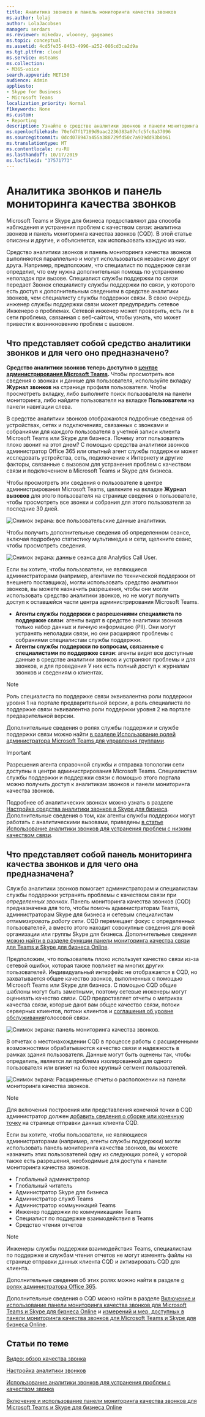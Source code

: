 ```yaml
---
title: Аналитика звонков и панель мониторинга качества звонков
ms.author: lolaj
author: LolaJacobsen
manager: serdars
ms.reviewer: mikedav, wlooney, gageames
ms.topic: conceptual
ms.assetid: 4cd5fe35-8463-4996-a252-086cd3ca2d9a
ms.tgt.pltfrm: cloud
ms.service: msteams
ms.collection:
- M365-voice
search.appverid: MET150
audience: Admin
appliesto:
- Skype for Business
- Microsoft Teams
localization_priority: Normal
f1keywords: None
ms.custom:
- Reporting
description: Узнайте о средстве аналитики звонков и панели мониторинга качества звонков, а также о том, как их использовать для мониторинга и устранения проблем с качеством связи.
ms.openlocfilehash: 70efd7f17189d9aac2236383a07cfc5fc0a37096
ms.sourcegitcommit: 0dcd078947a455a388729fd50c7a939dd93b0b61
ms.translationtype: MT
ms.contentlocale: ru-RU
ms.lasthandoff: 10/17/2019
ms.locfileid: "37571773"
---
```

# <a name="call-analytics-and-call-quality-dashboard"></a>Аналитика звонков и панель мониторинга качества звонков

Microsoft Teams и Skype для бизнеса предоставляют два способа наблюдения и устранения проблем с качеством связи: аналитика звонков и панель мониторинга качества звонков (CQD). В этой статье описаны и другие, и объясняется, как использовать каждую из них.

Средство аналитики звонков и панель мониторинга качества звонков выполняются параллельно и могут использоваться независимо друг от друга. Например, предположим, что специалист по поддержке связи определит, что ему нужна дополнительная помощь по устранению неполадок при вызове. Специалист службы поддержки по связи передает Звонок специалисту службы поддержки по связи, у которого есть доступ к дополнительным сведениям в средстве аналитики звонков, чем специалисту службы поддержки связи. В свою очередь инженер службы поддержки связи может предупредить сетевое Инженеро о проблемах. Сетевой инженер может проверить, есть ли в сети проблема, связанная с веб-сайтом, чтобы узнать, что может привести к возникновению проблем с вызовом.

## <a name="whats-call-analytics-and-when-should-i-use-it"></a>Что представляет собой средство аналитики звонков и для чего оно предназначено?

**Средство аналитики звонков теперь доступно в [центре администрирования Microsoft Teams](https://admin.teams.microsoft.com).** Чтобы просмотреть все сведения о звонках и данные для пользователя, используйте вкладку **Журнал звонков** на странице профиля пользователя. Чтобы просмотреть вкладку, либо выполните поиск пользователя на панели мониторинга, либо найдите пользователя на вкладке **Пользователи** на панели навигации слева.

В средстве аналитики звонков отображаются подробные сведения об устройствах, сетях и подключениях, связанных с звонками и собраниями для каждого пользователя в учетной записи клиента Microsoft Teams или Skype для бизнеса. Почему этот пользователь плохо звонит на этот днем? С помощью средства аналитики звонков администратор Office 365 или опытный агент службы поддержки может исследовать устройства, сеть, подключение к Интернету и другие факторы, связанные с вызовом для устранения проблем с качеством связи и подключением в Microsoft Teams и Skype для бизнеса.

Чтобы просмотреть эти сведения о пользователе в центре администрирования Microsoft Teams, щелкните на вкладке **Журнал вызовов** для этого пользователя на странице сведения о пользователе, чтобы просмотреть все звонки и собрания для этого пользователя за последние 30 дней.

![Снимок экрана: все пользовательские данные аналитики.](media/teams-difference-between-call-analytics-and-call-quality-dashboard-image1.png)

Чтобы получить дополнительные сведения об определенном сеансе, включая подробную статистику мультимедиа и сети, щелкните сеанс, чтобы просмотреть сведения.

![Снимок экрана: данные сеанса для Analytics Call User.](media/teams-difference-between-call-analytics-and-call-quality-dashboard-image2.png)

Если вы хотите, чтобы пользователи, не являющиеся администраторами (например, агентами по технической поддержки от внешнего поставщика), могли использовать средство аналитики звонков, вы можете назначить разрешения, чтобы они могли использовать средство аналитики звонков, но не могут получить доступ к оставшейся части центра администрирования Microsoft Teams.
  
- **Агенты службы поддержки с разрешениями специалиста по поддержке связи**: агенты видят в средстве аналитики звонков только набор данных и личную информацию (PII). Они могут устранять неполадки связи, но они расширяют проблемы с собраниями специалистам службы поддержки.
- **Агенты службы поддержки по вопросам, связанные с специалистами по поддержке связи**: агенты видят все доступные данные в средстве аналитики звонков и устраняют проблемы и для звонков, и для проведения У них есть полный доступ к журналам звонков и сведениям о клиентах.

> [!NOTE]
> Роль специалиста по поддержке связи эквивалентна роли поддержки уровня 1 на портале предварительной версии, а роль специалиста по поддержке связи эквивалентна роли поддержки уровня 2 на портале предварительной версии.

Дополнительные сведения о ролях службы поддержки и службе поддержки связи можно найти [в разделе Использование ролей администратора Microsoft Teams для управления группами](using-admin-roles.md).

> [!IMPORTANT]
> Разрешения агента справочной службы и отправка топологии сети доступны в центре администрирования Microsoft Teams. Специалистам службы поддержки и поддержки связи с помощью этого портала можно получить доступ к аналитикам звонков и панели мониторинга качества звонков.

Подробнее об аналитических звонках можно узнать в разделе [Настройка средства аналитики звонков в Skype для бизнеса](set-up-call-analytics.md). Дополнительные сведения о том, как агенты службы поддержки могут работать с аналитическими вызовами, приведены [в статье Использование аналитики звонков для устранения проблем с низким качеством связи](use-call-analytics-to-troubleshoot-poor-call-quality.md).
  
## <a name="whats-the-call-quality-dashboard-and-when-should-i-use-it"></a>Что представляет собой панель мониторинга качества звонков и для чего она предназначена?
  
Служба аналитики звонков помогает администраторам и специалистам службы поддержки устранять проблемы с качеством связи при *определенных звонках*. Панель мониторинга качества звонков (CQD) предназначена для того, чтобы помочь администраторам Teams, администраторам Skype для бизнеса и сетевым специалистам *оптимизировать работу сети*. CQD перемещает фокус с определенных пользователей, а вместо этого находит совокупные сведения для всей организации или группы Skype для бизнеса. Дополнительные сведения [можно найти в разделе функции панели мониторинга качества связи для Teams и Skype для бизнеса Online](turning-on-and-using-call-quality-dashboard.md#BKMKFeaturesOfTheCQD).
  
Предположим, что пользователь плохо использует качество связи из-за сетевой ошибки, которая также повлияет на многих других пользователей. Индивидуальный интерфейс не отображается в CQD, но захватывается общее качество звонков, выполненных с помощью Microsoft Teams или Skype для бизнеса. С помощью CQD общие шаблоны могут быть заметными, поэтому сетевые инженеры могут оценивать качество связи. CQD предоставляет отчеты о метриках качества связи, которые дают вам общее качество связи, потоки серверных клиентов, потоки клиентов и [соглашения об уровне обслуживания](https://go.microsoft.com/fwlink/p/?linkid=846252)голосовой связи.
  
![Снимок экрана: панель мониторинга качества звонков.](media/teams-difference-between-call-analytics-and-call-quality-dashboard-image3.png)

В отчетах о местонахождении CQD в процессе работы с расширенными возможностями обрабатываются качество связи и надежность в рамках здания пользователя. Данные могут быть оценены так, чтобы определить, является ли проблема изолированной для одного пользователя или влияет на более крупный сегмент пользователей.

![Снимок экрана: Расширенные отчеты о расположении на панели мониторинга качества звонков.](media/teams-difference-between-call-analytics-and-call-quality-dashboard-image4.png)

> [!NOTE]
> Для включения построения или представления конечной точки в CQD администратор должен [добавить сведения о сборке или конечную точку](turning-on-and-using-call-quality-dashboard.md#upload-tenant-data-information) на странице отправки данных клиента CQD.

Если вы хотите, чтобы пользователи, не являющиеся администраторами (например, агенты службы поддержки) могли использовать панель мониторинга качества звонков, вы можете назначить этих пользователей одну из следующих ролей, у которой также есть разрешения, необходимые для доступа к панели мониторинга качества звонков.

- Глобальный администратор
- Глобальный читатель
- Администратор Skype для бизнеса
- Администратор служб Teams
- Администратор коммуникаций Teams
- Инженер поддержки по коммуникациям Teams
- Специалист по поддержке взаимодействия в Teams
- Средство чтения отчетов

> [!NOTE]
> Инженеры службы поддержки взаимодействия Teams, специалистам по поддержке и службам чтения отчетов не могут изменять файлы на странице отправки данных клиента CQD и активировать CQD для клиента.

Дополнительные сведения об этих ролях можно найти в разделе [о ролях администратора Office 365](/office365/admin/add-users/about-admin-roles).

Дополнительные сведения о CQD можно найти в разделе [Включение и использование панели мониторинга качества звонков для Microsoft Teams и Skype для бизнеса Online](turning-on-and-using-call-quality-dashboard.md) и [измерений и мер, доступных в панели мониторинга качества звонков для Microsoft Teams и Skype для бизнеса Online](dimensions-and-measures-available-in-call-quality-dashboard.md).
  
## <a name="related-topics"></a>Статьи по теме

[Видео: обзор качества звонка](https://aka.ms/teams-quality)

[Настройка аналитики звонков](set-up-call-analytics.md)

[Использование аналитики звонков для устранения проблем с качеством звонка](use-call-analytics-to-troubleshoot-poor-call-quality.md)

[Включение и использование панели мониторинга качества звонков для Microsoft Teams и Skype для бизнеса Online](turning-on-and-using-call-quality-dashboard.md)
